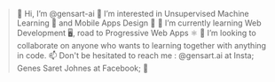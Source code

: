 > 👋 Hi, I’m @gensart-ai
> 👀 I’m interested in Unsupervised Machine Learning 🧠 and Mobile Apps Design 📱
> 🌱 I’m currently learning Web Development 🖥️, road to Progressive Web Apps ⚛️
> 💞️ I’m looking to collaborate on anyone who wants to learning together with anything in code.
> 📫 Don't be hesitated to reach me : @gensart.ai at Insta; Genes Saret Johnes at Facebook; 💌
<!---
gensart-ai/gensart-ai is a ✨ special ✨ repository because its `README.md` (this file) appears on your GitHub profile.
You can click the Preview link to take a look at your changes.
--->
